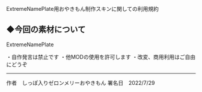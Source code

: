 ExtremeNamePlate用おやきもん制作スキンに関しての利用規約

◆今回の素材について
------------------------------
ExtremeNamePlate

・自作発言は禁止です
・他MODの使用を許可します
・改変、商用利用はご自由にどうぞ

-----------------------------

作者　しっぽ入りゼロンメリーおやきもん
署名日　2022/7/29